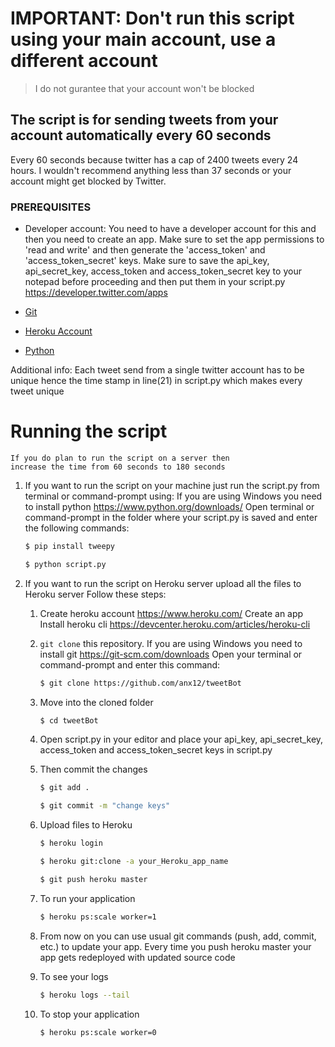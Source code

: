# IMPORTANT: Don't run this script using your main account, use a different account
> I do not gurantee that your account won't be blocked

## The script is for sending tweets from your account automatically every 60 seconds

Every 60 seconds because twitter has a cap of 2400 tweets every 24 hours.
I wouldn't recommend anything less than 37 seconds or your account might get blocked by Twitter.

### PREREQUISITES
* Developer account: You need to have a developer account for this and then you need to create an app. Make sure to set the app permissions to 'read and write' and then generate the 'access_token' and 
'access_token_secret' keys. 
Make sure to save the api_key, api_secret_key, access_token and access_token_secret key to your notepad before proceeding and then put them in your script.py
https://developer.twitter.com/apps

* [Git](https://git-scm.com/downloads)

* [Heroku Account](https://www.heroku.com/)

* [Python](https://www.python.org/downloads/)


Additional info: Each tweet send from a single twitter account has to be unique hence the time stamp in line(21) in script.py which makes every tweet unique


# Running the script
   ```I would recommend running the script locally on your machine
   If you do plan to run the script on a server then
   increase the time from 60 seconds to 180 seconds
   ```

1. If you want to run the script on your machine just run the script.py from terminal or command-prompt using:
   If you are using Windows you need to install python https://www.python.org/downloads/
   Open terminal or command-prompt in the folder where your script.py is saved and enter the following commands:
   ```bash
   $ pip install tweepy
   ```
   ```bash
   $ python script.py
   ```

2. If you want to run the script on Heroku server upload all the files to Heroku server
   Follow these steps:
   1. Create heroku account https://www.heroku.com/
      Create an app
      Install heroku cli https://devcenter.heroku.com/articles/heroku-cli

   2. ```git clone``` this repository. 
      If you are using Windows you need to install git https://git-scm.com/downloads
      Open your terminal or command-prompt and enter this command:
      ```bash
      $ git clone https://github.com/anx12/tweetBot
      ```
   
   3. Move into the cloned folder
      ```bash
      $ cd tweetBot
      ```
      
   4. Open script.py in your editor and place your api_key, api_secret_key, 
      access_token and access_token_secret keys in script.py
   
   5. Then commit the changes 
      ```bash
      $ git add .
      ```
      ```bash
      $ git commit -m "change keys"
      ```
      
   6. Upload files to Heroku
      ```bash
      $ heroku login
      ```
      ```bash
      $ heroku git:clone -a your_Heroku_app_name
      ```
      ```bash
      $ git push heroku master
      ```
      
   7. To run your application
      ```bash
      $ heroku ps:scale worker=1
      ```
      
   8. From now on you can use usual git commands (push, add, commit, etc.) to update your app. 
      Every time you push heroku master your app gets redeployed with updated source code
      
   9. To see your logs
      ```bash
      $ heroku logs --tail
      ```
      
   10. To stop your application
       ```bash
       $ heroku ps:scale worker=0
       ```
     
      
   

